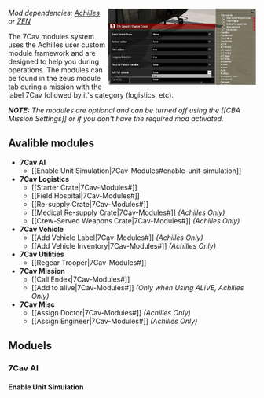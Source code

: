 <img align="right" width="300" height="155" src="https://github.com/7Cav/cScripts/blob/master/resourses/wikigfx/7Cav_Modules.png">*Mod dependencies: [Achilles](https://github.com/ArmaAchilles/Achilles) or [ZEN](https://github.com/zen-mod/ZEN)*

The 7Cav modules system uses the Achilles user custom module framework and are designed to help you during operations. The modules can be found in the zeus module tab during a mission with the label 7Cav followed by it's category (logistics, etc).

***NOTE:** The modules are optional and can be turned off using the [[CBA Mission Settings]] or if you don't have the required mod activated.*

## Avalible modules
- **7Cav AI**
  - [[Enable Unit Simulation|7Cav-Modules#enable-unit-simulation]]
- **7Cav Logistics**
  - [[Starter Crate|7Cav-Modules#]]
  - [[Field Hospital|7Cav-Modules#]]
  - [[Re-supply Crate|7Cav-Modules#]]
  - [[Medical Re-supply Crate|7Cav-Modules#]] _(Achilles Only)_
  - [[Crew-Served Weapons Crate|7Cav-Modules#]] _(Achilles Only)_
- **7Cav Vehicle**
  - [[Add Vehicle Label|7Cav-Modules#]] _(Achilles Only)_
  - [[Add Vehicle Inventory|7Cav-Modules#]] _(Achilles Only)_
- **7Cav Utilities**
  - [[Regear Trooper|7Cav-Modules#]]
- **7Cav Mission**
  - [[Call Endex|7Cav-Modules#]]
  - [[Add to alive|7Cav-Modules#]] _(Only when Using ALiVE, Achilles Only)_
- **7Cav Misc**
  - [[Assign Doctor|7Cav-Modules#]] _(Achilles Only)_
  - [[Assign Engineer|7Cav-Modules#]] _(Achilles Only)_

## Moduels
### 7Cav AI
#### Enable Unit Simulation